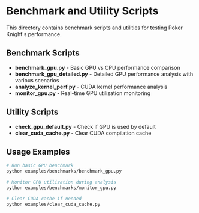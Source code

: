 # Benchmark and Utility Scripts

This directory contains benchmark scripts and utilities for testing Poker Knight's performance.

## Benchmark Scripts

- **benchmark_gpu.py** - Basic GPU vs CPU performance comparison
- **benchmark_gpu_detailed.py** - Detailed GPU performance analysis with various scenarios
- **analyze_kernel_perf.py** - CUDA kernel performance analysis
- **monitor_gpu.py** - Real-time GPU utilization monitoring

## Utility Scripts

- **check_gpu_default.py** - Check if GPU is used by default
- **clear_cuda_cache.py** - Clear CUDA compilation cache

## Usage Examples

```bash
# Run basic GPU benchmark
python examples/benchmarks/benchmark_gpu.py

# Monitor GPU utilization during analysis
python examples/benchmarks/monitor_gpu.py

# Clear CUDA cache if needed
python examples/clear_cuda_cache.py
```